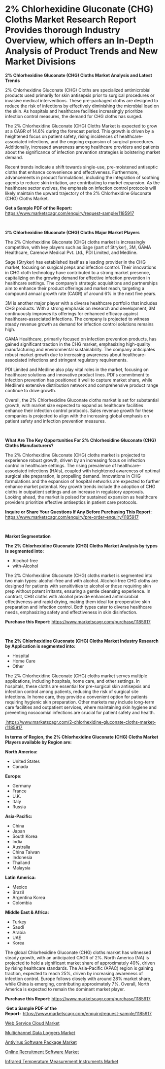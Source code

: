 <p><h1>2% Chlorhexidine Gluconate (CHG) Cloths Market Research Report Provides thorough Industry Overview, which offers an In-Depth Analysis of Product Trends and New Market Divisions</h1></p><p><strong>2% Chlorhexidine Gluconate (CHG) Cloths Market Analysis and Latest Trends</strong></p>
<p><p>2% Chlorhexidine Gluconate (CHG) Cloths are specialized antimicrobial products used primarily for skin antisepsis prior to surgical procedures or invasive medical interventions. These pre-packaged cloths are designed to reduce the risk of infections by effectively diminishing the microbial load on the skin. As hospitals and healthcare facilities increasingly prioritize infection control measures, the demand for CHG cloths has surged.</p><p>The 2% Chlorhexidine Gluconate (CHG) Cloths Market is expected to grow at a CAGR of 14.6% during the forecast period. This growth is driven by a heightened focus on patient safety, rising incidences of healthcare-associated infections, and the ongoing expansion of surgical procedures. Additionally, increased awareness among healthcare providers and patients about the significance of infection prevention strategies is bolstering market demand.</p><p>Recent trends indicate a shift towards single-use, pre-moistened antiseptic cloths that enhance convenience and effectiveness. Furthermore, advancements in product formulations, including the integration of soothing agents to reduce skin irritation, are contributing to market expansion. As the healthcare sector evolves, the emphasis on infection control protocols will likely maintain the upward trajectory of the 2% Chlorhexidine Gluconate (CHG) Cloths Market.</p></p>
<p><strong>Get a Sample PDF of the Report:&nbsp;</strong> <a href="https://www.marketscagr.com/enquiry/request-sample/1185917?utm_campaign=1510&utm_medium=2&utm_source=Github&utm_content=ia&utm_term=22102024&utm_id=2-chlorhexidine-gluconate-chg-cloths">https://www.marketscagr.com/enquiry/request-sample/1185917</a></p>
<p>&nbsp;</p>
<p><strong>2% Chlorhexidine Gluconate (CHG) Cloths Major Market Players</strong></p>
<p><p>The 2% Chlorhexidine Gluconate (CHG) cloths market is increasingly competitive, with key players such as Sage (part of Stryker), 3M, GAMA Healthcare, Carenow Medical Pvt. Ltd., PDI Limited, and Medline.</p><p>Sage (Stryker) has established itself as a leading provider in the CHG market, focusing on surgical preps and infection control. Their innovations in CHG cloth technology have contributed to a strong market presence, capitalizing on the growing demand for effective infection prevention in healthcare settings. The company’s strategic acquisitions and partnerships aim to enhance their product offerings and market reach, targeting a compound annual growth rate (CAGR) of around 6% in the next five years.</p><p>3M is another major player with a diverse healthcare portfolio that includes CHG products. With a strong emphasis on research and development, 3M continuously improves its offerings for enhanced efficacy against healthcare-associated infections. The company is projected to witness steady revenue growth as demand for infection control solutions remains high.</p><p>GAMA Healthcare, primarily focused on infection prevention products, has gained significant traction in the CHG market, emphasizing high-quality manufacturing and environmental sustainability. The company anticipates robust market growth due to increasing awareness about healthcare-associated infections and stringent regulatory requirements.</p><p>PDI Limited and Medline also play vital roles in the market, focusing on healthcare solutions and innovative product lines. PDI's commitment to infection prevention has positioned it well to capture market share, while Medline’s extensive distribution network and comprehensive product range continue to drive growth.</p><p>Overall, the 2% Chlorhexidine Gluconate cloths market is set for substantial growth, with market size expected to expand as healthcare facilities enhance their infection control protocols. Sales revenue growth for these companies is projected to align with the increasing global emphasis on patient safety and infection prevention measures.</p></p>
<p>&nbsp;</p>
<p><strong>What Are The Key Opportunities For 2% Chlorhexidine Gluconate (CHG) Cloths Manufacturers?</strong></p>
<p><p>The 2% Chlorhexidine Gluconate (CHG) cloths market is projected to experience robust growth, driven by an increasing focus on infection control in healthcare settings. The rising prevalence of healthcare-associated infections (HAIs), coupled with heightened awareness of optimal surgical site preparation, is propelling demand. Innovations in CHG formulations and the expansion of hospital networks are expected to further enhance market potential. Key growth trends include the adoption of CHG cloths in outpatient settings and an increase in regulatory approvals. Looking ahead, the market is poised for sustained expansion as healthcare providers prioritize effective antiseptics in patient care protocols.</p></p>
<p><strong>Inquire or Share Your Questions If Any Before Purchasing This Report:</strong> <a href="https://www.marketscagr.com/enquiry/pre-order-enquiry/1185917?utm_campaign=1510&utm_medium=2&utm_source=Github&utm_content=ia&utm_term=22102024&utm_id=2-chlorhexidine-gluconate-chg-cloths">https://www.marketscagr.com/enquiry/pre-order-enquiry/1185917</a></p>
<p>&nbsp;</p>
<p><strong>Market Segmentation</strong></p>
<p><strong>The 2% Chlorhexidine Gluconate (CHG) Cloths Market Analysis by types is segmented into:</strong></p>
<p><ul><li>Alcohol-free</li><li>with-Alcohol</li></ul></p>
<p><p>The 2% Chlorhexidine Gluconate (CHG) cloths market is segmented into two main types: alcohol-free and with alcohol. Alcohol-free CHG cloths are designed for patients with sensitivities to alcohol or those requiring skin prep without potent irritants, ensuring a gentle cleansing experience. In contrast, CHG cloths with alcohol provide enhanced antimicrobial effectiveness and rapid drying, making them ideal for preoperative skin preparation and infection control. Both types cater to diverse healthcare needs, emphasizing safety and effectiveness in skin disinfection.</p></p>
<p><strong>Purchase this Report:&nbsp;</strong><a href="https://www.marketscagr.com/purchase/1185917?utm_campaign=1510&utm_medium=2&utm_source=Github&utm_content=ia&utm_term=22102024&utm_id=2-chlorhexidine-gluconate-chg-cloths">https://www.marketscagr.com/purchase/1185917</a></p>
<p>&nbsp;</p>
<p><strong>The 2% Chlorhexidine Gluconate (CHG) Cloths Market Industry Research by Application is segmented into:</strong></p>
<p><ul><li>Hospital</li><li>Home Care</li><li>Other</li></ul></p>
<p><p>The 2% Chlorhexidine Gluconate (CHG) cloths market serves multiple applications, including hospitals, home care, and other settings. In hospitals, these cloths are essential for pre-surgical skin antisepsis and infection control among patients, reducing the risk of surgical site infections. In home care, they provide a convenient option for patients requiring hygienic skin preparation. Other markets may include long-term care facilities and outpatient services, where maintaining skin hygiene and preventing nosocomial infections are crucial for patient safety and health.</p></p>
<p><a href="https://www.marketscagr.com/2-chlorhexidine-gluconate-cloths-market-r1185917?utm_campaign=1510&utm_medium=2&utm_source=Github&utm_content=ia&utm_term=22102024&utm_id=2-chlorhexidine-gluconate-chg-cloths">&nbsp;https://www.marketscagr.com/2-chlorhexidine-gluconate-cloths-market-r1185917</a></p>
<p><strong>In terms of Region, the 2% Chlorhexidine Gluconate (CHG) Cloths Market Players available by Region are:</strong></p>
<p>
    <p> <strong> North America: </strong>
        <ul>
            <li>United States</li>
            <li>Canada</li>
        </ul>
        </p> 
    <p> <strong> Europe: </strong>
        <ul>
            <li>Germany</li>
            <li>France</li>
            <li>U.K.</li>
            <li>Italy</li>
            <li>Russia</li>
        </ul>
        </p> 
    <p> <strong> Asia-Pacific: </strong>
        <ul>
            <li>China</li>
            <li>Japan</li>
            <li>South Korea</li>
            <li>India</li>
            <li>Australia</li>
            <li>China Taiwan</li>
            <li>Indonesia</li>
            <li>Thailand</li>
            <li>Malaysia</li>
        </ul>
        </p> 
    <p> <strong> Latin America: </strong>
        <ul>
            <li>Mexico</li>
            <li>Brazil</li>
            <li>Argentina Korea</li>
            <li>Colombia</li>
        </ul>
        </p> 
    <p> <strong> Middle East & Africa: </strong>
        <ul>
            <li>Turkey</li>
            <li>Saudi</li>
            <li>Arabia</li>
            <li>UAE</li>
            <li>Korea</li>
        </ul>
    </p>
    </p>
<p><p>The global Chlorhexidine Gluconate (CHG) cloths market has witnessed steady growth, with an anticipated CAGR of 2%. North America (NA) is projected to hold a significant market share of approximately 40%, driven by rising healthcare standards. The Asia-Pacific (APAC) region is gaining traction, expected to reach 25%, driven by increasing awareness of infection control. Europe follows closely with around 28% market share, while China is emerging, contributing approximately 7%. Overall, North America is expected to remain the dominant market player.</p></p>
<p><strong>Purchase this Report: </strong><a href="https://www.marketscagr.com/purchase/1185917?utm_campaign=1510&utm_medium=2&utm_source=Github&utm_content=ia&utm_term=22102024&utm_id=2-chlorhexidine-gluconate-chg-cloths">https://www.marketscagr.com/purchase/1185917</a></p>
<p>&nbsp;<strong>Get a Sample PDF of the Report:&nbsp;&nbsp;</strong><a href="https://www.marketscagr.com/enquiry/request-sample/1185917?utm_campaign=1510&utm_medium=2&utm_source=Github&utm_content=ia&utm_term=22102024&utm_id=2-chlorhexidine-gluconate-chg-cloths">https://www.marketscagr.com/enquiry/request-sample/1185917</a></p>
<p><strong></strong></p>
<p><p><a href="https://www.linkedin.com/pulse/future-ready-strategic-insights-global-web-service-cloud-market-iiiec?utm_campaign=1510&utm_medium=2&utm_source=Github&utm_content=ia&utm_term=22102024&utm_id=2-chlorhexidine-gluconate-chg-cloths">Web Service Cloud Market</a></p><p><a href="https://issuu.com/reportprime-2/docs/multichannel-data-loggers-market-si_676e7f56a90201?utm_campaign=1510&utm_medium=2&utm_source=Github&utm_content=ia&utm_term=22102024&utm_id=2-chlorhexidine-gluconate-chg-cloths">Multichannel Data Loggers Market</a></p><p><a href="https://www.linkedin.com/pulse/antivirus-software-package-market-size-share-trends-analysis-report-r9zuc?utm_campaign=1510&utm_medium=2&utm_source=Github&utm_content=ia&utm_term=22102024&utm_id=2-chlorhexidine-gluconate-chg-cloths">Antivirus Software Package Market</a></p><p><a href="https://www.linkedin.com/pulse/investing-online-recruitment-software-market-trends-leading-products-iq37c?utm_campaign=1510&utm_medium=2&utm_source=Github&utm_content=ia&utm_term=22102024&utm_id=2-chlorhexidine-gluconate-chg-cloths">Online Recruitment Software Market</a></p><p><a href="https://issuu.com/reportprime-2/docs/infrared-temperature-measurement-in_5a32fd60fdd68f?utm_campaign=1510&utm_medium=2&utm_source=Github&utm_content=ia&utm_term=22102024&utm_id=2-chlorhexidine-gluconate-chg-cloths">Infrared Temperature Measurement Instruments Market</a></p></p>